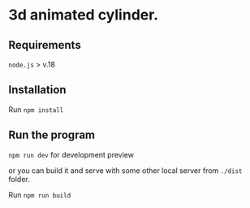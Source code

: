 # 3d animated cylinder. 

## Requirements

`node.js` > v.18

## Installation
Run `npm install`

## Run the program
`npm run dev` for development preview

or you can build it and serve with some other local server from `./dist` folder.

Run `npm run build`